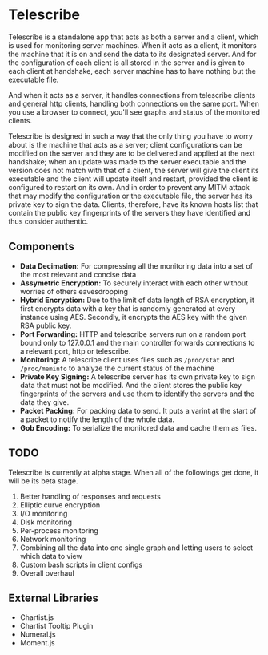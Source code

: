# Telescribe

Telescribe is a standalone app that acts as both a server and a client, which is used for monitoring server machines. When it acts as a client, it monitors the machine that it is on and send the data to its designated server. And for the configuration of each client is all stored in the server and is given to each client at handshake, each server machine has to have nothing but the executable file.

And when it acts as a server, it handles connections from telescribe clients and general http clients, handling both connections on the same port. When you use a browser to connect, you'll see graphs and status of the monitored clients.

Telescribe is designed in such a way that the only thing you have to worry about is the machine that acts as a server; client configurations can be modified on the server and they are to be delivered and applied at the next handshake; when an update was made to the server executable and the version does not match with that of a client, the server will give the client its executable and the client will update itself and restart, provided the client is configured to restart on its own. And in order to prevent any MITM attack that may modify the configuration or the executable file, the server has its private key to sign the data. Clients, therefore, have its known hosts list that contain the public key fingerprints of the servers they have identified and thus consider authentic.

## Components

- **Data Decimation:** For compressing all the monitoring data into a set of the most relevant and concise data
- **Assymetric Encryption:** To securely interact with each other without worries of others eavesdropping
- **Hybrid Encryption:** Due to the limit of data length of RSA encryption, it first encrypts data with a key that is randomly generated at every instance using AES. Secondly, it encrypts the AES key with the given RSA public key.
- **Port Forwarding:** HTTP and telescribe servers run on a random port bound only to 127.0.0.1 and the main controller forwards connections to a relevant port, http or telescribe.
- **Monitoring:** A telescribe client uses files such as `/proc/stat` and `/proc/meminfo` to analyze the current status of the machine
- **Private Key Signing:** A telescribe server has its own private key to sign data that must not be modified. And the client stores the public key fingerprints of the servers and use them to identify the servers and the data they give.
- **Packet Packing:** For packing data to send. It puts a varint at the start of a packet to notify the length of the whole data.
- **Gob Encoding:** To serialize the monitored data and cache them as files.

## TODO

Telescribe is currently at alpha stage. When all of the followings get done, it will be its beta stage.

1. Better handling of responses and requests
1. Elliptic curve encryption
1. I/O monitoring
1. Disk monitoring
1. Per-process monitoring
1. Network monitoring
1. Combining all the data into one single graph and letting users to select which data to view
1. Custom bash scripts in client configs
1. Overall overhaul

## External Libraries
- Chartist.js
- Chartist Tooltip Plugin
- Numeral.js
- Moment.js